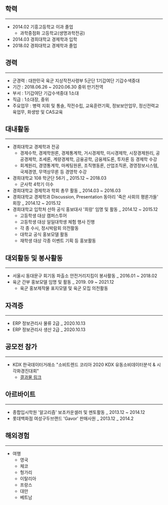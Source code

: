 ## 학력
---  
- 2014.02 기흥고등학교 이과 졸업
  + 과학중점화 고등학교(생명과학전공)
- 2014.03 경희대학교 경제학과 입학  
- 2018.02 경희대학교 경제학과 졸업  

## 경력 
---
- 군경력 : 대한민국 육군 지상작전사령부 5군단 1기갑여단 기갑수색중대
- 기간 : 2018.06.26 ~ 2020.06.30 중위 만기전역
- 부서 : 1기갑여단 기갑수색중대 1소대
- 직급 : 1소대장, 중위 
- 주요업무 : 병력 지휘 및 통솔, 작전수립, 교육훈련기획, 정보보안업무, 정신전력교육업무, 화생방 및 CAS교육
  
## 대내활동  
---
- 경희대학교 경제학과 전공  
  + 경제수학, 경제학원론, 경제통계학, 거시경제학, 미시경제학, 시장경제원리, 공공경제학, 조세론, 계량경제학, 금융공학, 금융제도론, 투자론  등 경제학 수강
  + 회계원리, 경영통계학, 마케팅원론, 조직행동론, 산업조직론, 경영정보시스템, 국제경영, 무역상무론 등 경영학 수강
- 경희대학교 108 학군단 56기 _ 2015.12 ~ 2018.03
  + 군사학 4학기 이수  
- 경희대학교 경제학과 학회 총무 활동 _ 2014.03 ~ 2016.03
- 경희대학교 경제학과 Discussion, Presentation 동아리 '죽은 사회의 평론가들' 회장 _ 2014.12 ~ 2015.12  
- 경희대학교 입학처 산하 공식 홍보대사 '희랑' 임명 및 활동 _ 2014.12 ~ 2015.12  
  + 고등학생 대상 캠퍼스투어  
  + 고등학생 대상 일일대학생 체험 행사 진행
  + 각 종 수시, 정시박람회 의전활동  
  + 대학교 공식 홍보모델 활동  
  + 재학생 대상 각종 이벤트 기획 등 홍보활동    
    
## 대외활동 및 봉사활동  
---  
- 서울시 동대문구 회기동 파출소 안전거리지킴이 봉사활동 _ 2016.01 ~ 2018.02
- 육군 간부 홍보모델 임명 및 활동 _ 2019. 09 ~ 2021.12
  + 육군 홍보제작물 표지모델 및 육군 모집 의전활동

## 자격증  
---
- ERP 정보관리사 물류 2급 _ 2020.10.13
- ERP 정보관리사 생산 2급 _ 2020.10.13  
  
## 공모전 참가  
---
- KDX 한국데이터거래소 "소비트렌드 코리아 2020 KDX 유동소비데이터분석 & 시각화경진대회"  
  + [결과물 링크](https://github.com/neip313/KDX_2020_project)

## 아르바이트 
---  
- 종합입시학원 '알고리즘' 보조카운셀러 및 멘토활동 _ 2013.12 ~ 2014.12  
- 롯데백화점 여성구두브랜드 'Gavor' 판매사원 _ 2013.12 _ 2014.2  
  
## 해외경험   
---  
- 여행  
  + 영국  
  + 체코  
  + 헝가리  
  + 이탈리아  
  + 프랑스  
  + 대만  
  + 베트남
